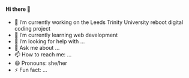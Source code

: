 #### Hi there 👋

- 🔭 I’m currently working on the Leeds Trinity University reboot digital coding project
- 🌱 I’m currently learning web development 
- 🤔 I’m looking for help with ...
- 💬 Ask me about ...
- 📫 How to reach me: ...
- 😄 Pronouns: she/her
- ⚡ Fun fact: ...

